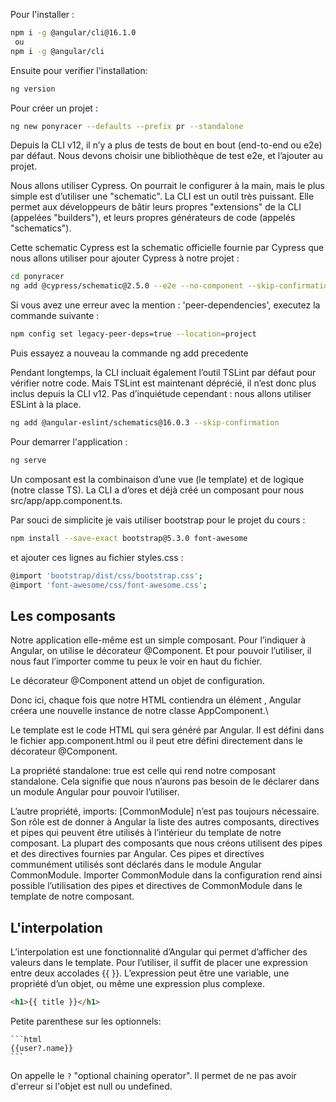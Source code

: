 Pour l'installer :

```sh
npm i -g @angular/cli@16.1.0
 ou
npm i -g @angular/cli
```

Ensuite pour verifier l'installation:

```sh
ng version
```

Pour créer un projet :

```sh
ng new ponyracer --defaults --prefix pr --standalone
```

Depuis la CLI v12, il n’y a plus de tests de bout en bout (end-to-end ou e2e) par défaut. Nous devons choisir une bibliothèque de test e2e, et l’ajouter au projet.

Nous allons utiliser Cypress. On pourrait le configurer à la main, mais le plus simple est d’utiliser une "schematic". La CLI est un outil très puissant. Elle permet aux développeurs de bâtir leurs propres "extensions" de la CLI (appelées "builders"), et leurs propres générateurs de code (appelés "schematics").

Cette schematic Cypress est la schematic officielle fournie par Cypress que nous allons utiliser pour ajouter Cypress à notre projet :

```sh
cd ponyracer
ng add @cypress/schematic@2.5.0 --e2e --no-component --skip-confirmation
```

Si vous avez une erreur avec la mention : 'peer-dependencies', executez la commande suivante :

```sh
npm config set legacy-peer-deps=true --location=project
```

Puis essayez a nouveau la commande ng add precedente

Pendant longtemps, la CLI incluait également l’outil TSLint par défaut pour vérifier notre code. Mais TSLint est maintenant déprécié, il n’est donc plus inclus depuis la CLI v12. Pas d’inquiétude cependant : nous allons utiliser ESLint à la place.

```sh
ng add @angular-eslint/schematics@16.0.3 --skip-confirmation
```

Pour demarrer l'application :

```ts
ng serve
```

Un composant est la combinaison d’une vue (le template) et de logique (notre classe TS). La CLI a d’ores et déjà créé un composant pour nous src/app/app.component.ts.

Par souci de simplicite je vais utiliser bootstrap pour le projet du cours :

```sh
npm install --save-exact bootstrap@5.3.0 font-awesome
```

et ajouter ces lignes au fichier styles.css :

```sh
@import 'bootstrap/dist/css/bootstrap.css';
@import 'font-awesome/css/font-awesome.css';
```

## Les composants

Notre application elle-même est un simple composant. Pour l’indiquer à Angular, on utilise le décorateur @Component. Et pour pouvoir l’utiliser, il nous faut l’importer comme tu peux le voir en haut du fichier.

Le décorateur @Component attend un objet de configuration.

Donc ici, chaque fois que notre HTML contiendra un élément <ns-root></ns-root>, Angular créera une nouvelle instance de notre classe AppComponent.\

Le template est le code HTML qui sera généré par Angular. Il est défini dans le fichier app.component.html ou il peut etre défini directement dans le décorateur @Component.

La propriété standalone: true est celle qui rend notre composant standalone. Cela signifie que nous n’aurons pas besoin de le déclarer dans un module Angular pour pouvoir l’utiliser.

L’autre propriété, imports: [CommonModule] n’est pas toujours nécessaire. Son rôle est de donner à Angular la liste des autres composants, directives et pipes qui peuvent être utilisés à l’intérieur du template de notre composant. La plupart des composants que nous créons utilisent des pipes et des directives fournies par Angular. Ces pipes et directives communément utilisés sont déclarés dans le module Angular CommonModule. Importer CommonModule dans la configuration rend ainsi possible l’utilisation des pipes et directives de CommonModule dans le template de notre composant.

## L'interpolation

L’interpolation est une fonctionnalité d’Angular qui permet d’afficher des valeurs dans le template. Pour l’utiliser, il suffit de placer une expression entre deux accolades {{ }}. L’expression peut être une variable, une propriété d’un objet, ou même une expression plus complexe.

```html
<h1>{{ title }}</h1>
```

Petite parenthese sur les optionnels:

    ```html
    {{user?.name}}
    ```

On appelle le `?` "optional chaining operator". Il permet de ne pas avoir d'erreur si l'objet est null ou undefined.
